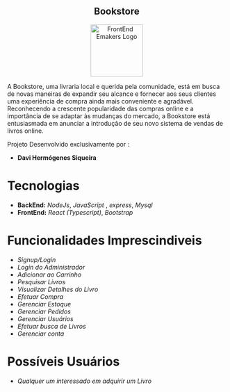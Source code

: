 <h2 align="center" class="text-center"> Bookstore </h2>

<p align="center">
  <img src="https://cdn-icons-png.flaticon.com/128/2232/2232688.png" alt="FrontEnd Emakers Logo", width="120", height="120">
</p>
                    
A Bookstore, uma livraria local e querida pela comunidade, está em busca de novas maneiras de expandir seu alcance e fornecer aos seus clientes uma experiência de compra ainda mais conveniente e agradável. Reconhecendo a crescente popularidade das compras online e a importância de se adaptar às mudanças do mercado, a Bookstore está entusiasmada em anunciar a introdução de seu novo sistema de vendas de livros online.  

Projeto Desenvolvido exclusivamente por : 
* **Davi Hermógenes Siqueira**
# Tecnologias
* **BackEnd:** *NodeJs*, *JavaScript* , *express*, *Mysql*
* **FrontEnd:** *React (Typescript)*, *Bootstrap*


# Funcionalidades Imprescindiveis
* *Signup/Login*
* *Login do Administrador*
* *Adicionar ao Carrinho*
* *Pesquisar Livros*
* *Visualizar Detalhes do Livro*
* *Efetuar Compra*
* *Gerenciar Estoque*
* *Gerenciar Pedidos*
* *Gerenciar Usuários*
* *Efetuar busca de Livros*
* *Gerenciar conta*
# Possíveis Usuários
* *Qualquer um interessado em adquirir um Livro*

 
